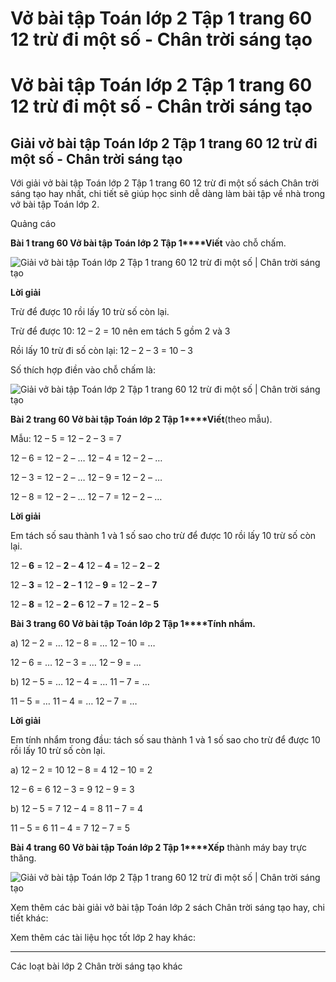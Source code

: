 # Vở bài tập Toán lớp 2 Tập 1 trang 60 12 trừ đi một số - Chân trời sáng tạo

# Vở bài tập Toán lớp 2 Tập 1 trang 60 12 trừ đi một số - Chân trời sáng tạo

## Giải vở bài tập Toán lớp 2 Tập 1 trang 60 12 trừ đi một số - Chân trời sáng tạo

Với giải vở bài tập Toán lớp 2 Tập 1 trang 60 12 trừ đi một số sách Chân trời sáng tạo hay nhất, chi tiết sẽ giúp học sinh dễ dàng làm bài tập về nhà trong vở bài tập Toán lớp 2.

Quảng cáo

**Bài 1 trang 60 Vở bài tập Toán lớp 2 Tập 1****Viết** vào chỗ chấm.

![Giải vở bài tập Toán lớp 2 Tập 1 trang 60 12 trừ đi một số | Chân trời sáng tạo](https://vietjack.com/vbt-toan-2-ct/images/12-tru-di-mot-so-trang-60-116231.PNG)

**Lời giải**

Trừ để được 10 rồi lấy 10 trừ số còn lại.

Trừ để được 10: 12 – 2 = 10 nên em tách 5 gồm 2 và 3

Rồi lấy 10 trừ đi số còn lại: 12 – 2 – 3 = 10 – 3

Số thích hợp điền vào chỗ chấm là:

![Giải vở bài tập Toán lớp 2 Tập 1 trang 60 12 trừ đi một số | Chân trời sáng tạo](https://vietjack.com/vbt-toan-2-ct/images/12-tru-di-mot-so-trang-60-116233.PNG)

**Bài 2 trang 60 Vở bài tập Toán lớp 2 Tập 1****Viết**(theo mẫu).

Mẫu: 12 – 5 = 12 – 2 – 3 = 7

12 – 6 = 12 – 2 – … 12 – 4 = 12 – 2 – …

12 – 3 = 12 – 2 – … 12 – 9 = 12 – 2 – …

12 – 8 = 12 – 2 – … 12 – 7 = 12 – 2 – …

**Lời giải**

Em tách số sau thành 1 và 1 số sao cho trừ để được 10 rồi lấy 10 trừ số còn lại.

12 – **6** = 12 – **2** – **4** 12 – **4** = 12 – **2** – **2**

12 – **3** = 12 – **2** – **1** 12 – **9** = 12 – **2** – **7**

12 – **8** = 12 – **2** – **6** 12 – **7** = 12 – **2** – **5**

**Bài 3 trang 60 Vở bài tập Toán lớp 2 Tập 1****Tính nhẩm.**

a) 12 – 2 = … 12 – 8 = … 12 – 10 = …

12 – 6 = … 12 – 3 = … 12 – 9 = …

b) 12 – 5 = … 12 – 4 = … 11 – 7 = …

11 – 5 = … 11 – 4 = … 12 – 7 = …

**Lời giải**

Em tính nhẩm trong đầu: tách số sau thành 1 và 1 số sao cho trừ để được 10 rồi lấy 10 trừ số còn lại.

a) 12 – 2 = 10 12 – 8 = 4 12 – 10 = 2

12 – 6 = 6 12 – 3 = 9 12 – 9 = 3

b) 12 – 5 = 7 12 – 4 = 8 11 – 7 = 4

11 – 5 = 6 11 – 4 = 7 12 – 7 = 5

**Bài 4 trang 60 Vở bài tập Toán lớp 2 Tập 1****Xếp** thành máy bay trực thăng.

![Giải vở bài tập Toán lớp 2 Tập 1 trang 60 12 trừ đi một số | Chân trời sáng tạo](https://vietjack.com/vbt-toan-2-ct/images/12-tru-di-mot-so-trang-60-116227.PNG)

Xem thêm các bài giải vở bài tập Toán lớp 2 sách Chân trời sáng tạo hay, chi tiết khác:

Xem thêm các tài liệu học tốt lớp 2 hay khác:

* * *

Các loạt bài lớp 2 Chân trời sáng tạo khác
